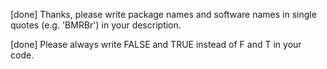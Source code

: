 [done] Thanks, please write package names and software names in single quotes (e.g. 'BMRBr') in your description.

[done] Please always write FALSE and TRUE instead of F and T in your code.
